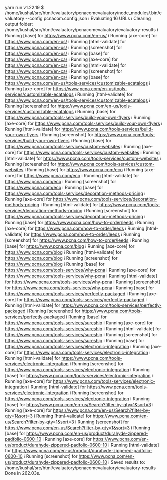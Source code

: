 yarn run v1.22.19
$ /home/kushal/src/html/evaluatory/pcnacomevaluatory/node_modules/.bin/evaluatory --config pcnacom.config.json
ℹ Evaluating 16 URLs
ℹ Clearing output folder: /home/kushal/src/html/evaluatory/pcnacomevaluatory/evaluatory-results
ℹ Running [base] for https://www.pcna.com/en-us/
ℹ Running [axe-core] for https://www.pcna.com/en-us/
ℹ Running [html-validate] for https://www.pcna.com/en-us/
ℹ Running [screenshot] for https://www.pcna.com/en-us/
ℹ Running [base] for https://www.pcna.com/en-ca/
ℹ Running [axe-core] for https://www.pcna.com/en-ca/
ℹ Running [html-validate] for https://www.pcna.com/en-ca/
ℹ Running [screenshot] for https://www.pcna.com/en-ca/
ℹ Running [base] for https://www.pcna.com/en-us/tools-services/customizable-ecatalogs
ℹ Running [axe-core] for https://www.pcna.com/en-us/tools-services/customizable-ecatalogs
ℹ Running [html-validate] for https://www.pcna.com/en-us/tools-services/customizable-ecatalogs
ℹ Running [screenshot] for https://www.pcna.com/en-us/tools-services/customizable-ecatalogs
ℹ Running [base] for https://www.pcna.com/tools-services/build-your-own-flyers
ℹ Running [axe-core] for https://www.pcna.com/tools-services/build-your-own-flyers
ℹ Running [html-validate] for https://www.pcna.com/tools-services/build-your-own-flyers
ℹ Running [screenshot] for https://www.pcna.com/tools-services/build-your-own-flyers
ℹ Running [base] for https://www.pcna.com/tools-services/custom-websites
ℹ Running [axe-core] for https://www.pcna.com/tools-services/custom-websites
ℹ Running [html-validate] for https://www.pcna.com/tools-services/custom-websites
ℹ Running [screenshot] for https://www.pcna.com/tools-services/custom-websites
ℹ Running [base] for https://www.pcna.com/eco
ℹ Running [axe-core] for https://www.pcna.com/eco
ℹ Running [html-validate] for https://www.pcna.com/eco
ℹ Running [screenshot] for https://www.pcna.com/eco
ℹ Running [base] for https://www.pcna.com/tools-services/decoration-methods-pricing
ℹ Running [axe-core] for https://www.pcna.com/tools-services/decoration-methods-pricing
ℹ Running [html-validate] for https://www.pcna.com/tools-services/decoration-methods-pricing
ℹ Running [screenshot] for https://www.pcna.com/tools-services/decoration-methods-pricing
ℹ Running [base] for https://www.pcna.com/how-to-order/leeds
ℹ Running [axe-core] for https://www.pcna.com/how-to-order/leeds
ℹ Running [html-validate] for https://www.pcna.com/how-to-order/leeds
ℹ Running [screenshot] for https://www.pcna.com/how-to-order/leeds
ℹ Running [base] for https://www.pcna.com/blog
ℹ Running [axe-core] for https://www.pcna.com/blog
ℹ Running [html-validate] for https://www.pcna.com/blog
ℹ Running [screenshot] for https://www.pcna.com/blog
ℹ Running [base] for https://www.pcna.com/tools-services/why-pcna
ℹ Running [axe-core] for https://www.pcna.com/tools-services/why-pcna
ℹ Running [html-validate] for https://www.pcna.com/tools-services/why-pcna
ℹ Running [screenshot] for https://www.pcna.com/tools-services/why-pcna
ℹ Running [base] for https://www.pcna.com/tools-services/perfectly-packaged
ℹ Running [axe-core] for https://www.pcna.com/tools-services/perfectly-packaged
ℹ Running [html-validate] for https://www.pcna.com/tools-services/perfectly-packaged
ℹ Running [screenshot] for https://www.pcna.com/tools-services/perfectly-packaged
ℹ Running [base] for https://www.pcna.com/tools-services/sureship
ℹ Running [axe-core] for https://www.pcna.com/tools-services/sureship
ℹ Running [html-validate] for https://www.pcna.com/tools-services/sureship
ℹ Running [screenshot] for https://www.pcna.com/tools-services/sureship
ℹ Running [base] for https://www.pcna.com/tools-services/electronic-integration
ℹ Running [axe-core] for https://www.pcna.com/tools-services/electronic-integration
ℹ Running [html-validate] for https://www.pcna.com/tools-services/electronic-integration
ℹ Running [screenshot] for https://www.pcna.com/tools-services/electronic-integration
ℹ Running [base] for https://www.pcna.com/tools-services/electronic-integration
ℹ Running [axe-core] for https://www.pcna.com/tools-services/electronic-integration
ℹ Running [html-validate] for https://www.pcna.com/tools-services/electronic-integration
ℹ Running [screenshot] for https://www.pcna.com/tools-services/electronic-integration
ℹ Running [base] for https://www.pcna.com/en-us/Search?filter-by-qty=1&sort=3
ℹ Running [axe-core] for https://www.pcna.com/en-us/Search?filter-by-qty=1&sort=3
ℹ Running [html-validate] for https://www.pcna.com/en-us/Search?filter-by-qty=1&sort=3
ℹ Running [screenshot] for https://www.pcna.com/en-us/Search?filter-by-qty=1&sort=3
ℹ Running [base] for https://www.pcna.com/en-us/product/durahyde-zippered-padfolio-0600-10
ℹ Running [axe-core] for https://www.pcna.com/en-us/product/durahyde-zippered-padfolio-0600-10
ℹ Running [html-validate] for https://www.pcna.com/en-us/product/durahyde-zippered-padfolio-0600-10
ℹ Running [screenshot] for https://www.pcna.com/en-us/product/durahyde-zippered-padfolio-0600-10
ℹ Saved results to: /home/kushal/src/html/evaluatory/pcnacomevaluatory/evaluatory-results
Done in 262.03s.
